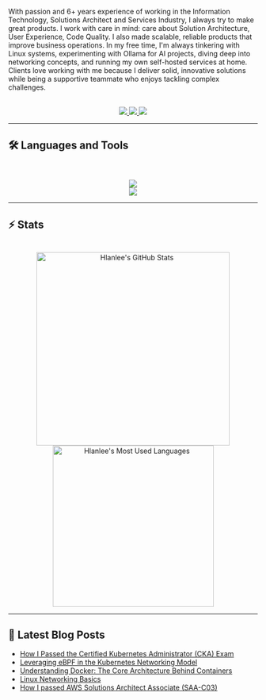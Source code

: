 With passion and 6+ years experience of working in the Information Technology, Solutions Architect and Services Industry, I always try to make great products. I work with care in mind: care about Solution Architecture, User Experience, Code Quality. I also made scalable, reliable products that improve business operations. In my free time, I'm always tinkering with Linux systems, experimenting with Ollama for AI projects, diving deep into networking concepts, and running my own self-hosted services at home. Clients love working with me because I deliver solid, innovative solutions while being a supportive teammate who enjoys tackling complex challenges.

<br>

<div align="center">
  <a href="mailto:lehoanglan97k31@gmail.com">
    <img src="https://img.shields.io/badge/Gmail-333333?style=for-the-badge&logo=gmail&logoColor=red" />
  </a>
  <a href="https://linkedin.com/in/hlanlee" target="_blank">
    <img src="https://img.shields.io/badge/LinkedIn-0077B5?style=for-the-badge&logo=linkedin&logoColor=white" target="_blank" />
  </a>
  <a href="https://medium.com/@hlan.lee" target="_blank">
    <img src="https://img.shields.io/badge/Medium-000000?style=for-the-badge&logo=medium&logoColor=white" target="_blank" />
  </a>
</div>

<hr>

## 🛠️ Languages and Tools

<br>

<p align="center">
  <img src="https://skillicons.dev/icons?i=k8s,aws,azure,docker,linux,debian,ansible,terraform" />
  <br>
  <img src="https://skillicons.dev/icons?i=ruby,go,ts,nodejs,nextjs,mongodb,postgres" />
</p>

<hr>

## ⚡️ Stats

<br>

<div align=center>
  <img width=390 src="https://github-readme-stats.vercel.app/api?username=hlanlee&theme=transparent&count_private=true&show_icons=true&rank_icon=github&locale=en" alt="Hlanlee's GitHub Stats" />
  <img width=325 src="https://github-readme-stats.vercel.app/api/top-langs?username=hlanlee&theme=transparent&layout=donut&hide=css&langs_count=8&border_radius=10&show_icons=true&locale=en" alt="Hlanlee's Most Used Languages" />
</div>

<hr>

## 📕 Latest Blog Posts
<!-- BLOG-POST-LIST:START -->
- [How I Passed the Certified Kubernetes Administrator (CKA) Exam](https://blog.hlanlee.tech/posts/review-ki-thi-cka-2024/)
- [Leveraging eBPF in the Kubernetes Networking Model](https://blog.hlanlee.tech/posts/leveraging-ebpf-in-the-kubernetes-networking-model/)
- [Understanding Docker: The Core Architecture Behind Containers](https://blog.hlanlee.tech/posts/understanding-docker-the-core-architecture-behind-containers/)
- [Linux Networking Basics](https://blog.hlanlee.tech/posts/linux-networking-basics/)
- [How I passed AWS Solutions Architect Associate (SAA-C03)](https://blog.hlanlee.tech/posts/review-ki-thi-aws-certified-solutions-architect-associate-certification-saa-c03)
<!-- BLOG-POST-LIST:END -->
